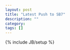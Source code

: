 ```yaml
---
layout: post
title: "Latest Push to SB7"
description: ""
category: 
tags: []
---
```

{% include JB/setup %}
